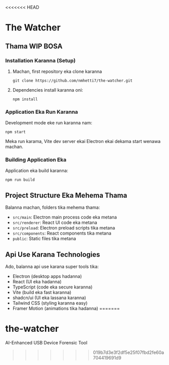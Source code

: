 <<<<<<< HEAD
# The Watcher

## Thama WIP BOSA

### Installation Karanna (Setup)

1. Machan, first repository eka clone karanna
    ```
    git clone https://github.com/nmhetti7/the-watcher.git
    ```
2. Dependencies install karanna oni:

    ```
    npm install
    ```

### Application Eka Run Karanna

Development mode eke run karanna nam:

```
npm start
```

Meka run karama, Vite dev server ekai Electron ekai dekama start wenawa machan.

### Building Application Eka

Application eka build karanna:

```
npm run build
```


## Project Structure Eka Mehema Thama

Balanna machan, folders tika mehema thama:

- `src/main`: Electron main process code eka metana
- `src/renderer`: React UI code eka metana
- `src/preload`: Electron preload scripts tika metana
- `src/components`: React components tika metana
- `public`: Static files tika metana

## Api Use Karana Technologies

Ado, balanna api use karana super tools tika:
- Electron (desktop apps hadanna)
- React (UI eka hadanna)
- TypeScript (code eka secure karanna)
- Vite (build eka fast karanna)
- shadcn/ui (UI eka lassana karanna)
- Tailwind CSS (styling karanna easy)
- Framer Motion (animations tika hadanna)
=======
# the-watcher
AI-Enhanced USB Device Forensic Tool
>>>>>>> 019b7d3e3f2df5e25f07fbd2fe60a704419691d9
